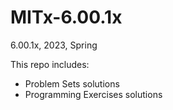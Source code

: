 # MITx-6.00.1x
6.00.1x, 2023, Spring  

This repo includes:
* Problem Sets solutions
* Programming Exercises solutions
